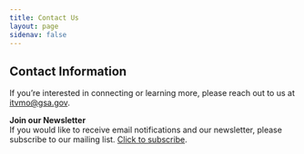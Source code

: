 ```yaml
---
title: Contact Us
layout: page
sidenav: false
---
```


<section class="grid-container padding-left-0 padding-right-1">
<h1 class="margin-top-0">Contact Information</h1>
<div class="grid-row">
   <p>If you’re interested in connecting or learning more, please reach out to us at <a href="mailto:itvmo@gsa.gov">itvmo@gsa.gov</a>.</p>
   <p><strong>Join our Newsletter</strong><br/>
   If you would like to receive email notifications and our newsletter, please subscribe to our mailing list. <a href="https://public.govdelivery.com/accounts/USGSA/subscriber/new?topic_id=USGSA_911">Click to subscribe</a>.</p>
</div>
</section>

